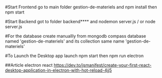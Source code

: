 #Start Frontend
go to main folder gestion-de-materiels 
and npm install then npm start

#Start Backend 
got to folder backend****
and nodemon server.js / or node server.js

#For the database 
create manuallly from mongodb compass database named 'gestion-de-materiels' and its collection same name 'gestion-de-materiels'

#To Launch the Desktop app
launch npm start then npm run electron

##Article electron react 
https://dev.to/jsmanifest/create-your-first-react-desktop-application-in-electron-with-hot-reload-4jj5
